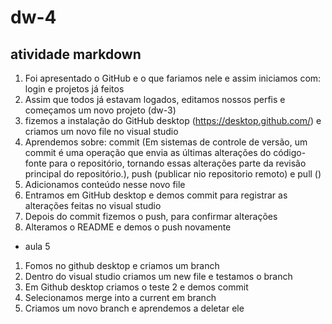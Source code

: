 # dw-4
## atividade markdown 

1. Foi apresentado o GitHub e o que fariamos nele e assim iniciamos com: login e projetos já feitos
2. Assim que todos já estavam logados, editamos nossos perfis e começamos um novo projeto (dw-3) 
3. fizemos a instalação do GitHub desktop (<https://desktop.github.com/>) e criamos um novo file no visual studio  
4. Aprendemos sobre: commit (Em sistemas de controle de versão, um commit é uma operação que envia as últimas alterações do código-fonte para o repositório, tornando essas alterações parte da revisão principal do repositório.), push (publicar nio repositorio remoto) e pull ()
5. Adicionamos conteúdo nesse novo file 
6. Entramos em GitHub desktop e demos commit para registrar as alterações feitas no visual studio
7. Depois do commit fizemos o push, para confirmar alterações
8. Alteramos o README e demos o push novamente
* aula 5
1. Fomos no github desktop e criamos um branch 
2. Dentro do visual studio criamos um new file e testamos o branch 
3. Em Github desktop criamos o teste 2 e demos commit 
4. Selecionamos merge into a current em branch
5. Criamos um novo branch e aprendemos a deletar ele
